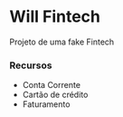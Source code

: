 # Will Fintech

Projeto de uma fake Fintech

### Recursos

- Conta Corrente
- Cartão de crédito
- Faturamento
